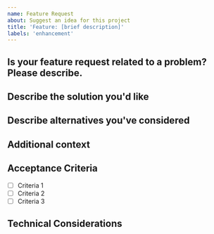 ```yaml
---
name: Feature Request
about: Suggest an idea for this project
title: 'Feature: [brief description]'
labels: 'enhancement'
---
```


## Is your feature request related to a problem? Please describe.
<!-- A clear and concise description of what the problem is. -->

## Describe the solution you'd like
<!-- A clear and concise description of what you want to happen. -->

## Describe alternatives you've considered
<!-- A clear and concise description of any alternative solutions or features you've considered. -->

## Additional context
<!-- Add any other context or screenshots about the feature request here. -->

## Acceptance Criteria
<!-- Define the criteria that must be met for this feature to be considered complete -->
- [ ] Criteria 1
- [ ] Criteria 2
- [ ] Criteria 3

## Technical Considerations
<!-- Any technical considerations or constraints to be aware of -->
